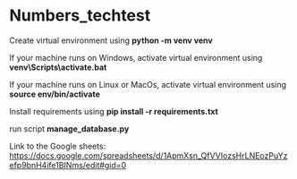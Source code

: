 # Numbers_techtest

Create virtual environment using **python -m venv venv**

If your machine runs on Windows, activate virtual environment using **venv\Scripts\activate.bat**

If your machine runs on Linux or MacOs, activate virtual environment using **source env/bin/activate**

Install requirements using **pip install -r requirements.txt**

run script **manage_database.py**

Link to the Google sheets: https://docs.google.com/spreadsheets/d/1ApmXsn_QfVVIozsHrLNEozPuYzefp9bnH4ife1BINms/edit#gid=0

